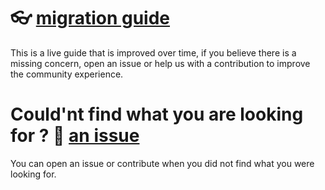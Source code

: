 # 👓 [migration guide](https://vert-x3.github.io/vertx-4-migration-guide/index.html)

This is a live guide that is improved over time, if you believe there is a missing concern, open an issue or help us with a contribution to improve the community experience.

# Could'nt find what you are looking for  ? 👊 [an issue](https://github.com/vert-x3/vertx-4-migration-guide/issues)

You can open an issue or contribute when you did not find what you were looking for.
